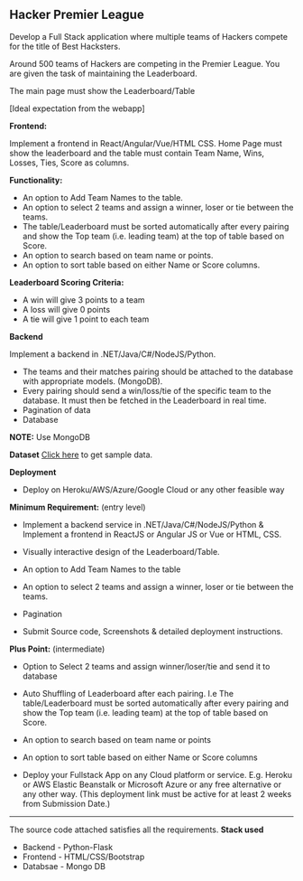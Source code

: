 ## Hacker Premier League

Develop a Full Stack application where multiple teams of Hackers compete for the title of Best Hacksters.

Around 500 teams of Hackers are competing in the Premier League. You are given the task of maintaining the Leaderboard.

The main page must show the Leaderboard/Table

[Ideal expectation from the webapp]

**Frontend:**

Implement a frontend in React/Angular/Vue/HTML CSS. Home Page must show the leaderboard and the table must contain Team Name, Wins, Losses, Ties, Score as columns.

**Functionality:**

- An option to Add Team Names to the table.
- An option to select 2 teams and assign a winner, loser or tie between the teams.
- The table/Leaderboard must be sorted automatically after every pairing and show the Top team (i.e. leading team) at the top of table based on Score.
- An option to search based on team name or points.
- An option to sort table based on either Name or Score columns.

**Leaderboard Scoring Criteria:**

- A win will give 3 points to a team
-  A loss will give 0 points
- A tie will give 1 point to each team

**Backend**

Implement a backend in .NET/Java/C#/NodeJS/Python.

- The teams and their matches pairing should be attached to the database with appropriate models. (MongoDB).
- Every pairing should send a win/loss/tie of the specific team to the database. It must then be fetched in the Leaderboard in real time.
- Pagination of data
- Database

**NOTE:** Use MongoDB

**Dataset**
[Click here]() to get sample data.


**Deployment**

- Deploy on Heroku/AWS/Azure/Google Cloud or any other feasible way

 

**Minimum Requirement:** (entry level)

- Implement a backend service in .NET/Java/C#/NodeJS/Python & Implement a frontend in ReactJS or Angular JS or Vue or HTML, CSS.

- Visually interactive design of the Leaderboard/Table.

- An option to Add Team Names to the table

- An option to select 2 teams and assign a winner, loser or tie between the teams.

- Pagination 

- Submit Source code, Screenshots & detailed deployment instructions.

 
**Plus Point:** (intermediate)

- Option to Select 2 teams and assign winner/loser/tie and send it to database

- Auto Shuffling of Leaderboard after each pairing. I.e The table/Leaderboard must be sorted automatically after every pairing and show the Top team (i.e. leading team) at the top of table based on Score.

- An option to search based on team name or points

- An option to sort table based on either Name or Score columns

- Deploy your Fullstack App on any Cloud platform or service. E.g. Heroku or AWS Elastic Beanstalk or Microsoft Azure or any free alternative or any other way. (This deployment link must be active for at least 2 weeks from Submission Date.)


___

The source code attached satisfies all the requirements.
**Stack used**
- Backend - Python-Flask 
- Frontend - HTML/CSS/Bootstrap
- Databsae - Mongo DB 
